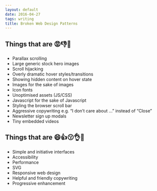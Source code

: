 ```yaml
---
layout: default
date: 2016-04-27
tags: writing
title: Broken Web Design Patterns
---
```


## Things that are 😡👎💩

* Parallax scrolling
* Large generic stock hero images
* Scroll hijacking
* Overly dramatic hover styles/transitions
* Showing hidden content on hover state
* Images for the sake of images
* Icon fonts
* Unoptimised assets (JS/CSS)
* Javascript for the sake of Javascript
* Styling the browser scroll bar
* Aggressive copywriting e.g. “I don’t care about …” instead of “Close”
* Newsletter sign up modals
* Tiny embedded videos

## Things that are 😄👍😗👌💯

* Simple and initiative interfaces
* Accessibility
* Performance
* SVG
* Responsive web design
* Helpful and friendly copywriting
* Progressive enhancement
